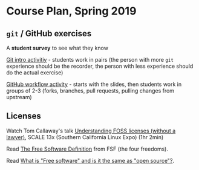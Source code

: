 
# Course Plan, Spring 2019



## `git` / GitHub exercises 

A __student survey__ to see what they know 

[Git intro activitiy](https://github.com/StoneyJackson/git-intro-activity) - students work in pairs (the person with 
more `git` experience should be the recorder, the person with less experience should do the actual exercise) 


[GitHub workflow activity](https://github.com/StoneyJackson/github-workflow-activity) - starts with the slides, then 
students work in groups of 2-3 (forks, branches, pull requests, pulling changes from upstream) 

## Licenses 

Watch Tom Callaway's talk [Understanding FOSS licenses (without a lawyer)](https://www.youtube.com/watch?v=PTYuDrQpyH0), 
SCALE 13x (Southern California Linux Expo) (1hr 2min) 

Read [The Free Software Definition](https://www.gnu.org/philosophy/free-sw.html) from FSF (the four freedoms).

Read [What is "Free software" and is it the same as "open source"?](https://opensource.org/faq#free-software). 


